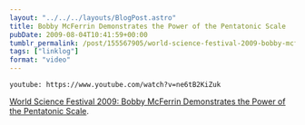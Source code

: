 ```yaml
---
layout: "../../../layouts/BlogPost.astro"
title: Bobby McFerrin Demonstrates the Power of the Pentatonic Scale
pubDate: 2009-08-04T10:41:59+00:00
tumblr_permalink: /post/155567905/world-science-festival-2009-bobby-mcferrin
tags: ["linklog"]
format: "video"
---
```


`youtube: https://www.youtube.com/watch?v=ne6tB2KiZuk`

[World Science Festival 2009: Bobby McFerrin Demonstrates the Power of the Pentatonic Scale][1].

[1]: https://www.youtube.com/watch?v=ne6tB2KiZuk
